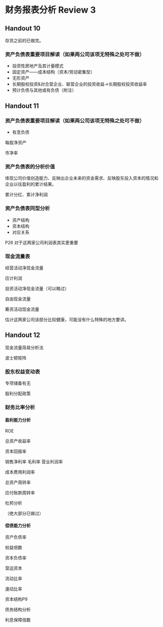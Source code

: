 # 财务报表分析 Review 3

## Handout 10

存货之前的已做完。

### 资产负债表重要项目解读（如果两公司该项无特殊之处可不做）

- 投资性房地产及其计量模式
- 固定资产——成本结构（资本/劳动密集型）
- 无形资产
- 长期股权投资&对合营企业、联营企业的投资收益->长期股权投资收益率
- 预计负债与其他或有负债（附注）

## Handout 11

### 资产负债表重要项目解读（如果两公司该项无特殊之处可不做）

- 有息负债

每股净资产

市净率

### 资产负债表的分析价值

体现公司价值创造能力、反映出企业未来的资金需求、反映股东投入资本的情况和企业以往盈利的累计结果。

累计分红、累计净利润

### 资产负债表同型分析

- 资产结构
- 资本结构
- 对应关系

P26 对于这两家公司利润表其实更重要

### 现金流量表

经营活动净现金流量

应计利润

投资活动净现金流量（可以略过）

自由现金流量

筹资活动现金流量

估计这两家公司该部分比较健康，可能没有什么特殊的地方要讲。

## Handout 12

现金流量简易分析法

波士顿矩阵

### 股东权益变动表

专项储备有无

股利分配政策

### 财务比率分析

#### 盈利能力分析

ROE

总资产收益率

资本回报率

销售净利率 毛利率 营业利润率

成本费用利润率

总资产周转率

应付账款周转率

杜邦分析

（绝大部分已做过）

#### 偿债能力分析

资产负债率

权益倍数

资本负债率

营运资本

流动比率

速动比率



资本结构P9

债务结构分析

利息保障倍数